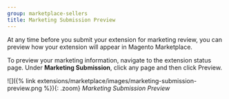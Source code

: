 ```yaml
---
group: marketplace-sellers
title: Marketing Submission Preview
---
```


At any time before you submit your extension for marketing review, you can preview how your extension will appear in Magento Marketplace.

To preview your marketing information, navigate to the extension status page. Under **Marketing Submission**, click any page and then click <span class="btn">Preview</span>.

![]({% link extensions/marketplace/images/marketing-submission-preview.png %}){: .zoom}
_Marketing Submission Preview_
